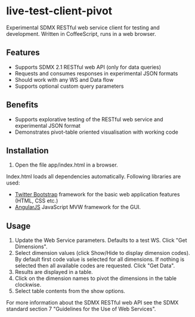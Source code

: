 # live-test-client-pivot

Experimental SDMX RESTful web service client for testing and development. Written in CoffeeScript, runs in a web browser. 

## Features

- Supports SDMX 2.1 RESTful web API (only for data queries)
- Requests and consumes responses in experimental JSON formats
- Should work with any WS and Data flow
- Supports optional custom query parameters 

## Benefits

- Supports explorative testing of the RESTful web service and experimental JSON format
- Demonstrates pivot-table oriented visualisation with working code

## Installation

1. Open the file app/index.html in a browser.

Index.html loads all dependencies automatically. Following libraries are used:

- [Twitter Bootstrap](http://twitter.github.com/bootstrap/index.html) framework
for the basic web application features (HTML, CSS etc.)
- [AngularJS](http://angularjs.org) JavaScript MVW framework for the GUI.

## Usage

1. Update the Web Service parameters. Defaults to a test WS. Click "Get Dimensions".
2. Select dimension values (click Show/Hide to display dimension codes). By default
first code value is selected for all dimensions. If nothing is selected then all
available codes are requested. Click "Get Data".
3. Results are displayed in a table. 
4. Click on the dimension names to pivot the dimensions in the table clockwise.
5. Select table contents from the show options.

For more information about the SDMX RESTful web API see the SDMX standard section 7 "Guidelines for the Use of Web Services". 





